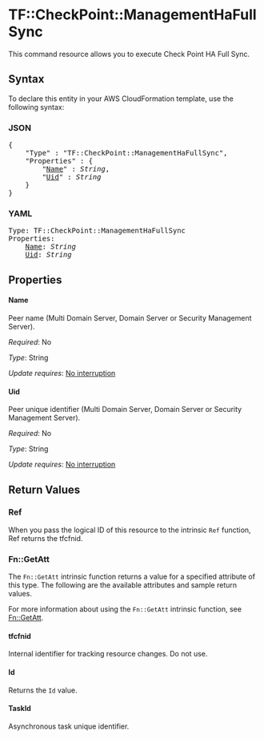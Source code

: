 # TF::CheckPoint::ManagementHaFullSync

This command resource allows you to execute Check Point HA Full Sync.

## Syntax

To declare this entity in your AWS CloudFormation template, use the following syntax:

### JSON

<pre>
{
    "Type" : "TF::CheckPoint::ManagementHaFullSync",
    "Properties" : {
        "<a href="#name" title="Name">Name</a>" : <i>String</i>,
        "<a href="#uid" title="Uid">Uid</a>" : <i>String</i>
    }
}
</pre>

### YAML

<pre>
Type: TF::CheckPoint::ManagementHaFullSync
Properties:
    <a href="#name" title="Name">Name</a>: <i>String</i>
    <a href="#uid" title="Uid">Uid</a>: <i>String</i>
</pre>

## Properties

#### Name

Peer name (Multi Domain Server, Domain Server or Security Management Server).

_Required_: No

_Type_: String

_Update requires_: [No interruption](https://docs.aws.amazon.com/AWSCloudFormation/latest/UserGuide/using-cfn-updating-stacks-update-behaviors.html#update-no-interrupt)

#### Uid

Peer unique identifier (Multi Domain Server, Domain Server or Security Management Server).

_Required_: No

_Type_: String

_Update requires_: [No interruption](https://docs.aws.amazon.com/AWSCloudFormation/latest/UserGuide/using-cfn-updating-stacks-update-behaviors.html#update-no-interrupt)

## Return Values

### Ref

When you pass the logical ID of this resource to the intrinsic `Ref` function, Ref returns the tfcfnid.

### Fn::GetAtt

The `Fn::GetAtt` intrinsic function returns a value for a specified attribute of this type. The following are the available attributes and sample return values.

For more information about using the `Fn::GetAtt` intrinsic function, see [Fn::GetAtt](https://docs.aws.amazon.com/AWSCloudFormation/latest/UserGuide/intrinsic-function-reference-getatt.html).

#### tfcfnid

Internal identifier for tracking resource changes. Do not use.

#### Id

Returns the <code>Id</code> value.

#### TaskId

Asynchronous task unique identifier.


